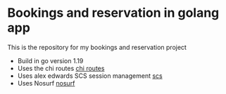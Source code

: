 # Bookings and reservation in golang app

This is the repository for my bookings and reservation project

- Build in go version 1.19
- Uses the chi routes [chi routes](https://github.com/go-chi/chi)
- Uses alex edwards SCS session management [scs](https://github.com/alexedwards/scs/v2)
- Uses Nosurf [nosurf](https://github.com/justinas/nosurf)
